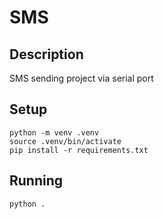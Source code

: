 # SMS

## Description
SMS sending project via serial port

## Setup
    python -m venv .venv
    source .venv/bin/activate
    pip install -r requirements.txt

## Running
    python .
